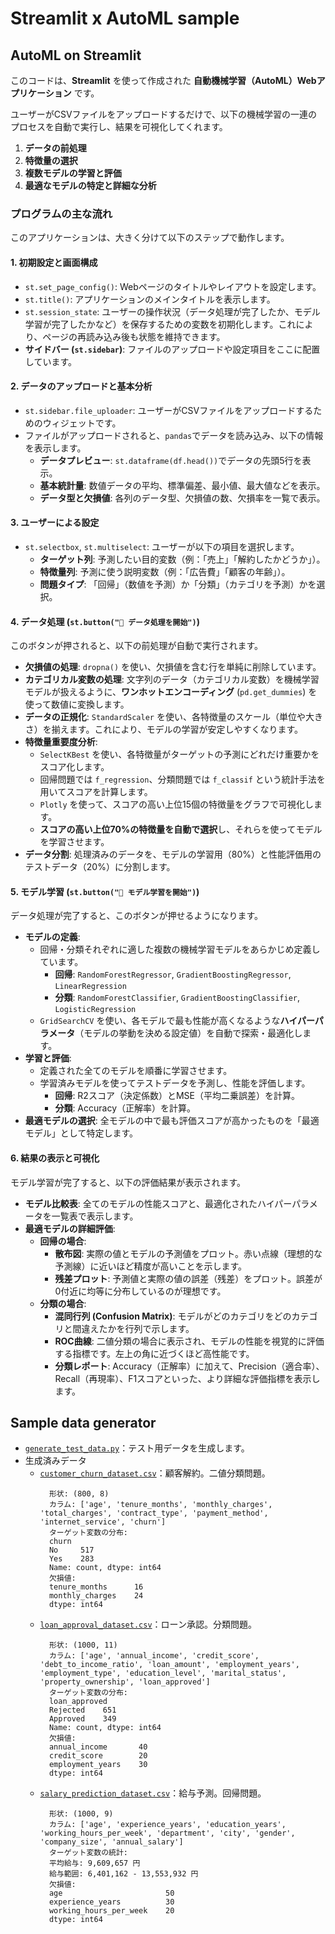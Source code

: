 # Streamlit x AutoML sample

## AutoML on Streamlit

このコードは、**Streamlit** を使って作成された **自動機械学習（AutoML）Webアプリケーション** です。

ユーザーがCSVファイルをアップロードするだけで、以下の機械学習の一連のプロセスを自動で実行し、結果を可視化してくれます。

1.  **データの前処理**
2.  **特徴量の選択**
3.  **複数モデルの学習と評価**
4.  **最適なモデルの特定と詳細な分析**

### **プログラムの主な流れ**

このアプリケーションは、大きく分けて以下のステップで動作します。

#### **1. 初期設定と画面構成**
* `st.set_page_config()`: Webページのタイトルやレイアウトを設定します。
* `st.title()`: アプリケーションのメインタイトルを表示します。
* `st.session_state`: ユーザーの操作状況（データ処理が完了したか、モデル学習が完了したかなど）を保存するための変数を初期化します。これにより、ページの再読み込み後も状態を維持できます。
* **サイドバー (`st.sidebar`)**: ファイルのアップロードや設定項目をここに配置しています。

#### **2. データのアップロードと基本分析**
* `st.sidebar.file_uploader`: ユーザーがCSVファイルをアップロードするためのウィジェットです。
* ファイルがアップロードされると、`pandas`でデータを読み込み、以下の情報を表示します。
    * **データプレビュー**: `st.dataframe(df.head())`でデータの先頭5行を表示。
    * **基本統計量**: 数値データの平均、標準偏差、最小値、最大値などを表示。
    * **データ型と欠損値**: 各列のデータ型、欠損値の数、欠損率を一覧で表示。

#### **3. ユーザーによる設定**
* `st.selectbox`, `st.multiselect`: ユーザーが以下の項目を選択します。
    * **ターゲット列**: 予測したい目的変数（例：「売上」「解約したかどうか」）。
    * **特徴量列**: 予測に使う説明変数（例：「広告費」「顧客の年齢」）。
    * **問題タイプ**: 「回帰」（数値を予測）か「分類」（カテゴリを予測）かを選択。

#### **4. データ処理 (`st.button("🚀 データ処理を開始")`)**
このボタンが押されると、以下の前処理が自動で実行されます。

* **欠損値の処理**: `dropna()` を使い、欠損値を含む行を単純に削除しています。
* **カテゴリカル変数の処理**: 文字列のデータ（カテゴリカル変数）を機械学習モデルが扱えるように、**ワンホットエンコーディング** (`pd.get_dummies`) を使って数値に変換します。
* **データの正規化**: `StandardScaler` を使い、各特徴量のスケール（単位や大きさ）を揃えます。これにより、モデルの学習が安定しやすくなります。
* **特徴量重要度分析**:
    * `SelectKBest` を使い、各特徴量がターゲットの予測にどれだけ重要かをスコア化します。
    * 回帰問題では `f_regression`、分類問題では `f_classif` という統計手法を用いてスコアを計算します。
    * `Plotly` を使って、スコアの高い上位15個の特徴量をグラフで可視化します。
    * **スコアの高い上位70%の特徴量を自動で選択**し、それらを使ってモデルを学習させます。
* **データ分割**: 処理済みのデータを、モデルの学習用（80%）と性能評価用のテストデータ（20%）に分割します。

#### **5. モデル学習 (`st.button("🎯 モデル学習を開始")`)**
データ処理が完了すると、このボタンが押せるようになります。

* **モデルの定義**:
    * 回帰・分類それぞれに適した複数の機械学習モデルをあらかじめ定義しています。
        * **回帰**: `RandomForestRegressor`, `GradientBoostingRegressor`, `LinearRegression`
        * **分類**: `RandomForestClassifier`, `GradientBoostingClassifier`, `LogisticRegression`
    * `GridSearchCV` を使い、各モデルで最も性能が高くなるような**ハイパーパラメータ**（モデルの挙動を決める設定値）を自動で探索・最適化します。
* **学習と評価**:
    * 定義された全てのモデルを順番に学習させます。
    * 学習済みモデルを使ってテストデータを予測し、性能を評価します。
        * **回帰**: R2スコア（決定係数）とMSE（平均二乗誤差）を計算。
        * **分類**: Accuracy（正解率）を計算。
* **最適モデルの選択**: 全モデルの中で最も評価スコアが高かったものを「最適モデル」として特定します。

#### **6. 結果の表示と可視化**
モデル学習が完了すると、以下の評価結果が表示されます。

* **モデル比較表**: 全てのモデルの性能スコアと、最適化されたハイパーパラメータを一覧表で表示します。
* **最適モデルの詳細評価**:
    * **回帰の場合**:
        * **散布図**: 実際の値とモデルの予測値をプロット。赤い点線（理想的な予測線）に近いほど精度が高いことを示します。
        * **残差プロット**: 予測値と実際の値の誤差（残差）をプロット。誤差が0付近に均等に分布しているのが理想です。
    * **分類の場合**:
        * **混同行列 (Confusion Matrix)**: モデルがどのカテゴリをどのカテゴリと間違えたかを行列で示します。
        * **ROC曲線**: 二値分類の場合に表示され、モデルの性能を視覚的に評価する指標です。左上の角に近づくほど高性能です。
        * **分類レポート**: Accuracy（正解率）に加えて、Precision（適合率）、Recall（再現率）、F1スコアといった、より詳細な評価指標を表示します。

## Sample data generator

- [`generate_test_data.py`](src/generate_test_data.py)：テスト用データを生成します。
- 生成済みデータ
  - [`customer_churn_dataset.csv`](src/customer_churn_dataset.csv)：顧客解約。二値分類問題。
    ```plaintext
      形状: (800, 8)
      カラム: ['age', 'tenure_months', 'monthly_charges', 'total_charges', 'contract_type', 'payment_method', 'internet_service', 'churn']
      ターゲット変数の分布:
      churn
      No     517
      Yes    283
      Name: count, dtype: int64
      欠損値:
      tenure_months      16
      monthly_charges    24
      dtype: int64
    ```
  - [`loan_approval_dataset.csv`](src/loan_approval_dataset.csv)：ローン承認。分類問題。
    ```plaintext
      形状: (1000, 11)
      カラム: ['age', 'annual_income', 'credit_score', 'debt_to_income_ratio', 'loan_amount', 'employment_years', 'employment_type', 'education_level', 'marital_status', 'property_ownership', 'loan_approved']
      ターゲット変数の分布:
      loan_approved
      Rejected    651
      Approved    349
      Name: count, dtype: int64
      欠損値:
      annual_income       40
      credit_score        20
      employment_years    30
      dtype: int64
    ```
  - [`salary_prediction_dataset.csv`](src/salary_prediction_dataset.csv)：給与予測。回帰問題。
    ```plaintext
      形状: (1000, 9)
      カラム: ['age', 'experience_years', 'education_years', 'working_hours_per_week', 'department', 'city', 'gender', 'company_size', 'annual_salary']
      ターゲット変数の統計:
      平均給与: 9,609,657 円
      給与範囲: 6,401,162 - 13,553,932 円
      欠損値:
      age                       50
      experience_years          30
      working_hours_per_week    20
      dtype: int64
    ```
